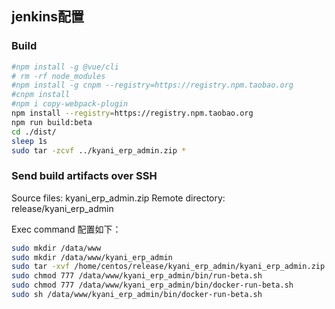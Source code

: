 
## jenkins配置

### Build
```bash
#npm install -g @vue/cli
# rm -rf node_modules
#npm install -g cnpm --registry=https://registry.npm.taobao.org
#cnpm install
#npm i copy-webpack-plugin
npm install --registry=https://registry.npm.taobao.org
npm run build:beta
cd ./dist/
sleep 1s
sudo tar -zcvf ../kyani_erp_admin.zip *
```

### Send build artifacts over SSH

Source files: kyani_erp_admin.zip
Remote directory: release/kyani_erp_admin

Exec command 配置如下：
```bash
sudo mkdir /data/www
sudo mkdir /data/www/kyani_erp_admin
sudo tar -xvf /home/centos/release/kyani_erp_admin/kyani_erp_admin.zip -C  /data/www/kyani_erp_admin/
sudo chmod 777 /data/www/kyani_erp_admin/bin/run-beta.sh
sudo chmod 777 /data/www/kyani_erp_admin/bin/docker-run-beta.sh
sudo sh /data/www/kyani_erp_admin/bin/docker-run-beta.sh
```